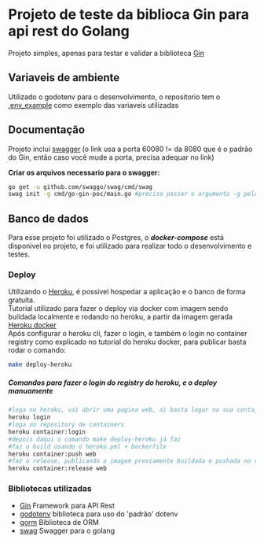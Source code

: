 # Projeto de teste da biblioca Gin para api rest do Golang
Projeto simples, apenas para testar e validar a biblioteca [Gin](https://github.com/gin-gonic/gin)

## Variaveis de ambiente
Utilizado o godotenv para o desenvolvimento, o repositorio tem o [.env_example](.env_example) como exemplo das variaveis utilizadas

## Documentação
Projeto inclui [swagger](http://localhost:60080/swagger/index.html) (o link usa a porta 60080 != da 8080 que é o padrão do Gin, então caso você mude a porta, precisa adequar no link)    

**Criar os arquivos necessario para o swagger:**
```bash
go get -u github.com/swaggo/swag/cmd/swag
swag init -g cmd/go-gin-poc/main.go #precisa passar o argumento -g pelo arquivo main.go não estar no diretorio raiz
```
## Banco de dados
Para esse projeto foi utilizado o Postgres, o ***docker-compose*** está disponivel no projeto, e foi utilizado para realizar todo o desenvolvimento e testes.    

### Deploy
Utilizando o [Heroku](https://www.heroku.com/), é possivel hospedar a aplicação e o banco de forma gratuita.  
Tutorial utilizado para fazer o deploy via docker com imagem sendo buildada localmente e rodando no heroku, a partir da imagem gerada [Heroku docker](https://devcenter.heroku.com/articles/container-registry-and-runtime)  
Após configurar o heroku cli, fazer o login, e também o login no container 
registry como explicado no tutorial do heroku docker, para publicar basta rodar o comando:
```bash
make deploy-heroku
```

##### Comandos para fazer o login do registry do heroku, e o deploy manuamente
```bash
#loga no heroku, vai abrir uma pagina web, ai basta logar na sua conta, e ele vai autorizar o cli
heroku login
#loga no repository de containers
heroku container:login
#depois daqui o comando make deploy-heroku já faz
#faz o build usando o heroku.yml + Dockerfile
heroku container:push web
#faz o release, publicando a imagem previamente buildada e pushada no repo
heroku container:release web
```


### Bibliotecas utilizadas
 * [Gin](https://github.com/gin-gonic/gin) Framework para API Rest
 * [godotenv](github.com/joho/godotenv) biblioteca para uso do 'padrão' dotenv
 * [gorm](https://gorm.io/index.html) Biblioteca de ORM
 * [swag](https://github.com/swaggo/gin-swagger) Swagger para o golang